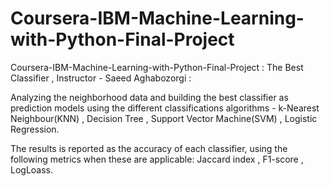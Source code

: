 # Coursera-IBM-Machine-Learning-with-Python-Final-Project
Coursera-IBM-Machine-Learning-with-Python-Final-Project : The Best Classifier , Instructor - Saeed Aghabozorgi : 

Analyzing the neighborhood data and building the best classifier as prediction models using the different classifications algorithms - k-Nearest Neighbour(KNN) , Decision Tree , Support Vector Machine(SVM) , Logistic Regression.

The results is reported as the accuracy of each classifier, using the following metrics when these are applicable: Jaccard index , F1-score , LogLoass.
